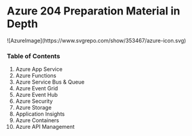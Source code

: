 # Azure 204 Preparation Material in Depth 
<p> 
  ![AzureImage](https://www.svgrepo.com/show/353467/azure-icon.svg) 
</p>

### Table of Contents
1. Azure App Service
2. Azure Functions
3. Azure Service Bus & Queue
4. Azure Event Grid
5. Azure Event Hub
6. Azure Security
7. Azure Storage
8. Application Insights
9. Azure Containers
10. Azure API Management
